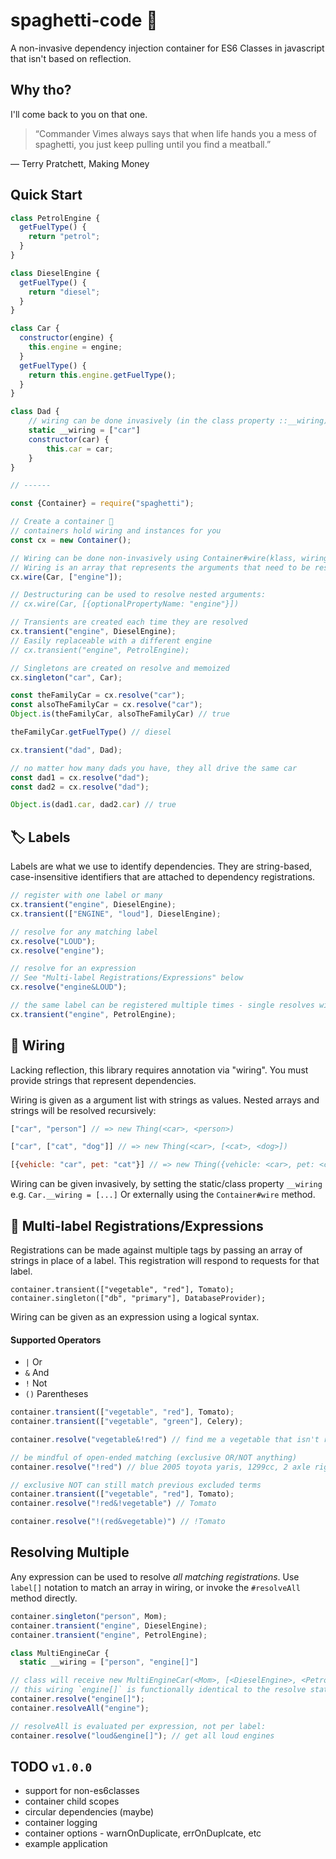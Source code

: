 # spaghetti-code 🍝
A non-invasive dependency injection container for ES6 Classes in javascript that isn't based on reflection.

## Why tho?

I'll come back to you on that one.

> “Commander Vimes always says that when life hands you a mess of spaghetti, you just keep pulling until you find a meatball.”

― Terry Pratchett, Making Money


## Quick Start
```javascript
class PetrolEngine {
  getFuelType() {
    return "petrol";
  }
}

class DieselEngine {
  getFuelType() {
    return "diesel";
  }
}

class Car {
  constructor(engine) {
    this.engine = engine;
  }
  getFuelType() {
    return this.engine.getFuelType();
  }
}

class Dad {
    // wiring can be done invasively (in the class property ::__wiring)
    static __wiring = ["car"]
    constructor(car) {
        this.car = car;
    }
}

// ------

const {Container} = require("spaghetti");

// Create a container 🎉
// containers hold wiring and instances for you
const cx = new Container();

// Wiring can be done non-invasively using Container#wire(klass, wiring)
// Wiring is an array that represents the arguments that need to be resolved for the constructor. 
cx.wire(Car, ["engine"]);

// Destructuring can be used to resolve nested arguments:
// cx.wire(Car, [{optionalPropertyName: "engine"}])

// Transients are created each time they are resolved
cx.transient("engine", DieselEngine);
// Easily replaceable with a different engine
// cx.transient("engine", PetrolEngine);

// Singletons are created on resolve and memoized
cx.singleton("car", Car);

const theFamilyCar = cx.resolve("car");
const alsoTheFamilyCar = cx.resolve("car");
Object.is(theFamilyCar, alsoTheFamilyCar) // true

theFamilyCar.getFuelType() // diesel

cx.transient("dad", Dad);

// no matter how many dads you have, they all drive the same car
const dad1 = cx.resolve("dad");
const dad2 = cx.resolve("dad");

Object.is(dad1.car, dad2.car) // true
```

## 🏷 Labels
Labels are what we use to identify dependencies. They are string-based, case-insensitive identifiers that are attached to dependency registrations.

```javascript
// register with one label or many
cx.transient("engine", DieselEngine);
cx.transient(["ENGINE", "loud"], DieselEngine);

// resolve for any matching label
cx.resolve("LOUD");
cx.resolve("engine");

// resolve for an expression
// See "Multi-label Registrations/Expressions" below
cx.resolve("engine&LOUD");

// the same label can be registered multiple times - single resolves will resolve the first match.
cx.transient("engine", PetrolEngine);
```

## 🔌 Wiring
Lacking reflection, this library requires annotation via "wiring". You must provide strings that represent dependencies. 

Wiring is given as a argument list with strings as values. Nested arrays and strings will be resolved recursively:

```javascript
["car", "person"] // => new Thing(<car>, <person>)

["car", ["cat", "dog"]] // => new Thing(<car>, [<cat>, <dog>])

[{vehicle: "car", pet: "cat"}] // => new Thing({vehicle: <car>, pet: <cat>})
```

Wiring can be given invasively, by setting the static/class property `__wiring` e.g. `Car.__wiring = [...]` Or externally using the `Container#wire` method.

## 🧮 Multi-label Registrations/Expressions
Registrations can be made against multiple tags by passing an array of strings in place of a label. This registration will respond to requests for that label.

```
container.transient(["vegetable", "red"], Tomato);
container.singleton(["db", "primary"], DatabaseProvider);
```

Wiring can be given as an expression using a logical syntax. 

#### Supported Operators
* `|` Or
* `&` And
* `!` Not
* `()` Parentheses

```javascript
container.transient(["vegetable", "red"], Tomato);
container.transient(["vegetable", "green"], Celery);

container.resolve("vegetable&!red") // find me a vegetable that isn't red

// be mindful of open-ended matching (exclusive OR/NOT anything)
container.resolve("!red") // blue 2005 toyota yaris, 1299cc, 2 axle rigid body

// exclusive NOT can still match previous excluded terms
container.transient(["vegetable", "red"], Tomato);
container.resolve("!red&!vegetable") // Tomato

container.resolve("!(red&vegetable)") // !Tomato
```

## Resolving Multiple
Any expression can be used to resolve _all matching registrations_. Use `label[]` notation to match an array in wiring, or invoke the `#resolveAll` method directly.

```javascript
container.singleton("person", Mom);
container.transient("engine", DieselEngine);
container.transient("engine", PetrolEngine);

class MultiEngineCar {
  static __wiring = ["person", "engine[]"]

// class will receive new MultiEngineCar(<Mom>, [<DieselEngine>, <PetrolEngine>])
// this wiring `engine[]` is functionally identical to the resolve statements below:
container.resolve("engine[]");
container.resolveAll("engine");

// resolveAll is evaluated per expression, not per label: 
container.resolve("loud&engine[]"); // get all loud engines
```

## TODO `v1.0.0`
* support for non-es6classes
* container child scopes
* circular dependencies (maybe)
* container logging
* container options - warnOnDuplicate, errOnDuplcate, etc
* example application